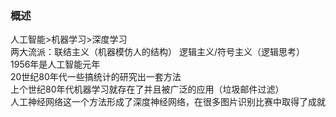 ### 概述
人工智能>机器学习>深度学习  
两大流派：联结主义（机器模仿人的结构） 逻辑主义/符号主义（逻辑思考）  
1956年是人工智能元年   
20世纪80年代一些搞统计的研究出一套方法  
上个世纪80年代机器学习就存在了并且被广泛的应用（垃圾邮件过滤）  
人工神经网络这一个方法形成了深度神经网络，在很多图片识别比赛中取得了成就